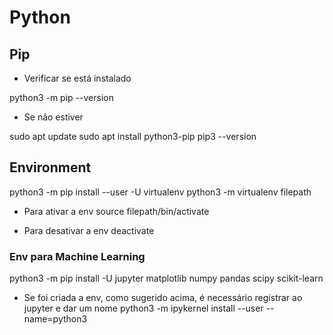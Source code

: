 # Python

## Pip
* Verificar se está instalado

python3 -m pip --version

* Se não estiver

sudo apt update
sudo apt install python3-pip
pip3 --version

## Environment

python3 -m pip install --user -U virtualenv
python3 -m virtualenv filepath

* Para ativar a env 
source filepath/bin/activate

* Para desativar a env
deactivate
  
### Env para Machine Learning

python3 -m pip install -U jupyter matplotlib numpy pandas scipy scikit-learn

* Se foi criada a env, como sugerido acima, é necessário registrar ao jupyter e dar um nome
python3 -m ipykernel install --user --name=python3
